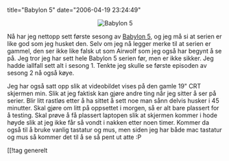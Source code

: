 title="Babylon 5"
date="2006-04-19 23:24:49"
<div align="center"><img id="image257" src="http://pjatt.net/images/2006/04/633_02.jpg" alt="Babylon 5"  /></div>

Nå har jeg nettopp sett første sesong av <a href="http://www2.warnerbros.com/babylon5/home.html">Babylon 5</a>, og jeg må si at serien er like god som jeg husket den. Selv om jeg nå legger merke til at serien er gammel, den ser ikke like falsk ut som Airwolf som jeg også har begynt å se på. Jeg tror jeg har sett hele Babylon 5 serien før, men er ikke sikker. Jeg hadde iallfall sett alt i sesong 1. Tenkte jeg skulle se første episoden av sesong 2 nå også køye.

Jeg har også satt opp slik at videobildet vises på den gamle 19" CRT skjermen min. Slik at jeg faktisk kan gjøre andre ting når jeg sitter å ser på serier. Blir litt rastløs etter å ha sittet å sett noe man sånn delvis husker i 45 minutter. Skal gjøre om litt på oppsettet i morgen, så er alt bare plassert for å testing. Skal prøve å få plassert laptopen slik at skjermen kommer i hode høyde slik at jeg ikke får så vondt i nakken etter noen timer. Kommer da også til å bruke vanlig tastatur og mus, men siden jeg har både mac tastatur og mus så kommer det til å se så pent ut atte :P

[[!tag  generelt
